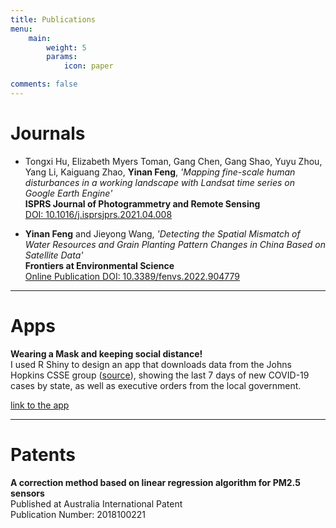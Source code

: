 ```yaml
---
title: Publications
menu:
    main: 
        weight: 5
        params:
            icon: paper

comments: false
---
```


# Journals

- Tongxi Hu, Elizabeth Myers Toman, Gang Chen, Gang Shao, Yuyu Zhou, Yang Li, Kaiguang Zhao, **Yinan Feng**,
  _'Mapping fine-scale human disturbances in a working landscape with Landsat time series on Google Earth Engine'_  
  **ISPRS Journal of Photogrammetry and Remote Sensing**  
  [DOI: 10.1016/j.isprsjprs.2021.04.008](https://doi.org/10.1016/j.isprsjprs.2021.04.008)

- **Yinan Feng** and Jieyong Wang,
  _'Detecting the Spatial Mismatch of Water Resources and Grain Planting Pattern Changes in China Based on Satellite Data'_  
  **Frontiers at Environmental Science**  
  [Online Publication DOI: 10.3389/fenvs.2022.904779](https://www.frontiersin.org/articles/10.3389/fenvs.2022.904779/full?&utm_source=Email_to_authors_&utm_medium=Email&utm_content=T1_11.5e1_author&utm_campaign=Email_publication&field=&journalName=Frontiers_in_Environmental_Science&id=904779)

---

# Apps

**Wearing a Mask and keeping social distance!**  
I used R Shiny to design an app that downloads data from the Johns Hopkins CSSE group ([source](https://github.com/CSSEGISandData/COVID-19)), showing the last 7 days of new COVID-19 cases by state, as well as executive orders from the local government.

[link to the app](https://feng945.shinyapps.io/stat5730/)

---

# Patents

**A correction method based on linear regression algorithm for PM2.5 sensors**  
Published at Australia International Patent  
Publication Number: 2018100221